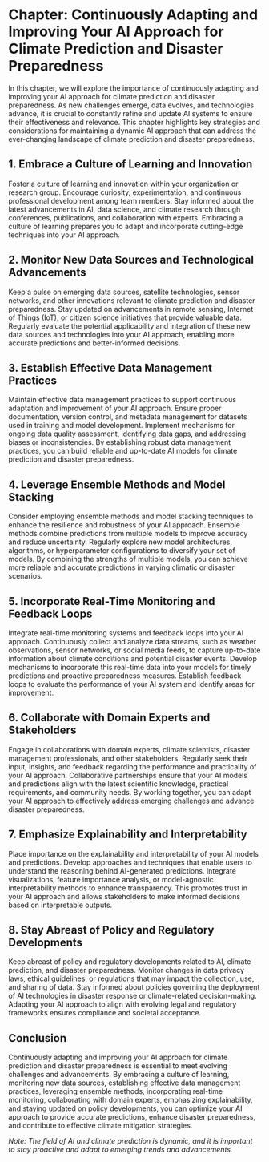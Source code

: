 Chapter: Continuously Adapting and Improving Your AI Approach for Climate Prediction and Disaster Preparedness
==============================================================================================================

In this chapter, we will explore the importance of continuously adapting and improving your AI approach for climate prediction and disaster preparedness. As new challenges emerge, data evolves, and technologies advance, it is crucial to constantly refine and update AI systems to ensure their effectiveness and relevance. This chapter highlights key strategies and considerations for maintaining a dynamic AI approach that can address the ever-changing landscape of climate prediction and disaster preparedness.

**1. Embrace a Culture of Learning and Innovation**
---------------------------------------------------

Foster a culture of learning and innovation within your organization or research group. Encourage curiosity, experimentation, and continuous professional development among team members. Stay informed about the latest advancements in AI, data science, and climate research through conferences, publications, and collaboration with experts. Embracing a culture of learning prepares you to adapt and incorporate cutting-edge techniques into your AI approach.

**2. Monitor New Data Sources and Technological Advancements**
--------------------------------------------------------------

Keep a pulse on emerging data sources, satellite technologies, sensor networks, and other innovations relevant to climate prediction and disaster preparedness. Stay updated on advancements in remote sensing, Internet of Things (IoT), or citizen science initiatives that provide valuable data. Regularly evaluate the potential applicability and integration of these new data sources and technologies into your AI approach, enabling more accurate predictions and better-informed decisions.

**3. Establish Effective Data Management Practices**
----------------------------------------------------

Maintain effective data management practices to support continuous adaptation and improvement of your AI approach. Ensure proper documentation, version control, and metadata management for datasets used in training and model development. Implement mechanisms for ongoing data quality assessment, identifying data gaps, and addressing biases or inconsistencies. By establishing robust data management practices, you can build reliable and up-to-date AI models for climate prediction and disaster preparedness.

**4. Leverage Ensemble Methods and Model Stacking**
---------------------------------------------------

Consider employing ensemble methods and model stacking techniques to enhance the resilience and robustness of your AI approach. Ensemble methods combine predictions from multiple models to improve accuracy and reduce uncertainty. Regularly explore new model architectures, algorithms, or hyperparameter configurations to diversify your set of models. By combining the strengths of multiple models, you can achieve more reliable and accurate predictions in varying climatic or disaster scenarios.

**5. Incorporate Real-Time Monitoring and Feedback Loops**
----------------------------------------------------------

Integrate real-time monitoring systems and feedback loops into your AI approach. Continuously collect and analyze data streams, such as weather observations, sensor networks, or social media feeds, to capture up-to-date information about climate conditions and potential disaster events. Develop mechanisms to incorporate this real-time data into your models for timely predictions and proactive preparedness measures. Establish feedback loops to evaluate the performance of your AI system and identify areas for improvement.

**6. Collaborate with Domain Experts and Stakeholders**
-------------------------------------------------------

Engage in collaborations with domain experts, climate scientists, disaster management professionals, and other stakeholders. Regularly seek their input, insights, and feedback regarding the performance and practicality of your AI approach. Collaborative partnerships ensure that your AI models and predictions align with the latest scientific knowledge, practical requirements, and community needs. By working together, you can adapt your AI approach to effectively address emerging challenges and advance disaster preparedness.

**7. Emphasize Explainability and Interpretability**
----------------------------------------------------

Place importance on the explainability and interpretability of your AI models and predictions. Develop approaches and techniques that enable users to understand the reasoning behind AI-generated predictions. Integrate visualizations, feature importance analysis, or model-agnostic interpretability methods to enhance transparency. This promotes trust in your AI approach and allows stakeholders to make informed decisions based on interpretable outputs.

**8. Stay Abreast of Policy and Regulatory Developments**
---------------------------------------------------------

Keep abreast of policy and regulatory developments related to AI, climate prediction, and disaster preparedness. Monitor changes in data privacy laws, ethical guidelines, or regulations that may impact the collection, use, and sharing of data. Stay informed about policies governing the deployment of AI technologies in disaster response or climate-related decision-making. Adapting your AI approach to align with evolving legal and regulatory frameworks ensures compliance and societal acceptance.

**Conclusion**
--------------

Continuously adapting and improving your AI approach for climate prediction and disaster preparedness is essential to meet evolving challenges and advancements. By embracing a culture of learning, monitoring new data sources, establishing effective data management practices, leveraging ensemble methods, incorporating real-time monitoring, collaborating with domain experts, emphasizing explainability, and staying updated on policy developments, you can optimize your AI approach to provide accurate predictions, enhance disaster preparedness, and contribute to effective climate mitigation strategies.

*Note: The field of AI and climate prediction is dynamic, and it is important to stay proactive and adapt to emerging trends and advancements.*
